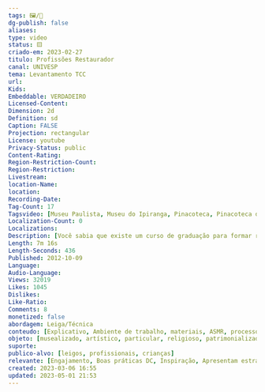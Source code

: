 ```yaml
---
tags: 🖼️/🎥️
dg-publish: false
aliases: 
type: video
status: 🟨️
criado-em: 2023-02-27
titulo: Profissões Restaurador
canal: UNIVESP
tema: Levantamento TCC 
url:  
Kids: 
Embeddable: VERDADEIRO
Licensed-Content: 
Dimension: 2d
Definition: sd
Caption: FALSE
Projection: rectangular
License: youtube
Privacy-Status: public
Content-Rating: 
Region-Restriction-Count: 
Region-Restriction: 
Livestream: 
location-Name: 
location: 
Recording-Date: 
Tag-Count: 17
Tagsvideo: [Museu Paulista, Museu do Ipiranga, Pinacoteca, Pinacoteca do Estado, Restauração, Valéria Mendonça, Yara Petrella, arte, conservador, conservação, mercado, museu, obra, obra de arte, profissional, profissão, restaurador]
Localization-Count: 0
Localizations: 
Description: [Você sabia que existe um curso de graduação para formar restauradores e conservadores de arte É uma das coisas que o programa Profissões - Restaurador vai mostrar. Em uma visita ao Museu Paulista conhecido como Museu do Ipiranga, a UNIVESP TV conversou com Yara Petrella, restauradora. O programa tem a participação de outros profissionais que trabalham com restauração de diversos tipos de obras de arte, como Valéria Mendonça Pinacoteca do Estado de SP e Márcia Rizzo PUC-SP. Como é o mercado de trabalho e qual a importância de um restaurador]
Length: 7m 16s
Length-Seconds: 436
Published: 2012-10-09
Language: 
Audio-Language: 
Views: 32019
Likes: 1045
Dislikes: 
Like-Ratio: 
Comments: 8
monetized: false
abordagem: Leiga/Técnica
conteudo: [Explicativo, Ambiente de trabalho, materiais, ASMR, processos]
objeto: [musealizado, artístico, particular, religioso, patrimonializado, histórico]
suporte:
publico-alvo: [leigos, profissionais, crianças]
relevante: [Engajamento, Boas práticas DC, Inspiração, Apresentam estratégias de DC, Inovações, cibercultura]
created: 2023-03-06 16:55
updated: 2023-05-01 21:53
---
```

